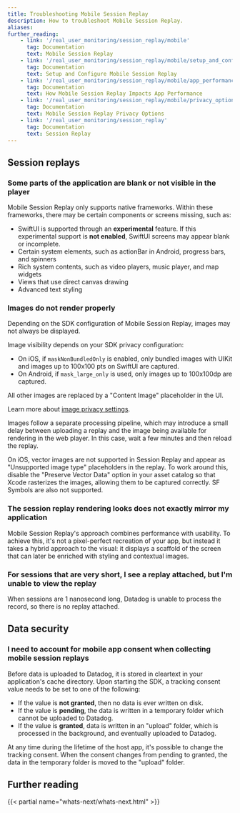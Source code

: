 ```yaml
---
title: Troubleshooting Mobile Session Replay
description: How to troubleshoot Mobile Session Replay.
aliases:
further_reading:
    - link: '/real_user_monitoring/session_replay/mobile'
      tag: Documentation
      text: Mobile Session Replay
    - link: '/real_user_monitoring/session_replay/mobile/setup_and_configuration'
      tag: Documentation
      text: Setup and Configure Mobile Session Replay
    - link: '/real_user_monitoring/session_replay/mobile/app_performance'
      tag: Documentation
      text: How Mobile Session Replay Impacts App Performance
    - link: '/real_user_monitoring/session_replay/mobile/privacy_options'
      tag: Documentation
      text: Mobile Session Replay Privacy Options
    - link: '/real_user_monitoring/session_replay'
      tag: Documentation
      text: Session Replay
---
```

## Session replays
### Some parts of the application are blank or not visible in the player

Mobile Session Replay only supports native frameworks. Within these frameworks, there may be certain components or screens missing, such as:

- SwiftUI is supported through an **experimental** feature. If this experimental support is **not enabled**, SwiftUI screens may appear blank or incomplete. 
- Certain system elements, such as actionBar in Android, progress bars, and spinners
- Rich system contents, such as video players, music player, and map widgets
- Views that use direct canvas drawing
- Advanced text styling

### Images do not render properly
Depending on the SDK configuration of Mobile Session Replay, images may not always be displayed.

Image visibility depends on your SDK privacy configuration:
- On iOS, if `maskNonBundledOnly` is enabled, only bundled images with UIKit and images up to 100x100 pts on SwiftUI are captured.
- On Android, if `mask_large_only` is used, only images up to 100x100dp are captured.

All other images are replaced by a "Content Image" placeholder in the UI.

Learn more about [image privacy settings][1].

Images follow a separate processing pipeline, which may introduce a small delay between uploading a replay and the image being available for rendering in the web player.
In this case, wait a few minutes and then reload the replay. 

On iOS, vector images are not supported in Session Replay and appear as "Unsupported image type" placeholders in the replay. To work around this, disable the "Preserve Vector Data" option in your asset catalog so that Xcode rasterizes the images, allowing them to be captured correctly. SF Symbols are also not supported.

### The session replay rendering looks does not exactly mirror my application
Mobile Session Replay's approach combines performance with usability. To achieve this, it's not a pixel-perfect recreation of your app, but instead it takes a hybrid approach to the visual: it displays a scaffold of the screen that can later be enriched with styling and contextual images.

### For sessions that are very short, I see a replay attached, but I'm unable to view the replay
When sessions are 1 nanosecond long, Datadog is unable to process the record, so there is no replay attached.

## Data security
### I need to account for mobile app consent when collecting mobile session replays
Before data is uploaded to Datadog, it is stored in cleartext in your application's cache directory. Upon starting the SDK, a tracking consent value needs to be set to one of the following:

- If the value is **not granted**, then no data is ever written on disk. 
- If the value is **pending**, the data is written in a temporary folder which cannot be uploaded to Datadog. 
- If the value is **granted**, data is written in an "upload" folder, which is processed in the background, and eventually uploaded to Datadog.

At any time during the lifetime of the host app, it's possible to change the tracking consent. When the consent changes from pending to granted, the data in the temporary folder is moved to the "upload" folder.

## Further reading

{{< partial name="whats-next/whats-next.html" >}}

[1]: /real_user_monitoring/session_replay/mobile/privacy_options/?platform=ios&tab=as-wrappers#image-masking
